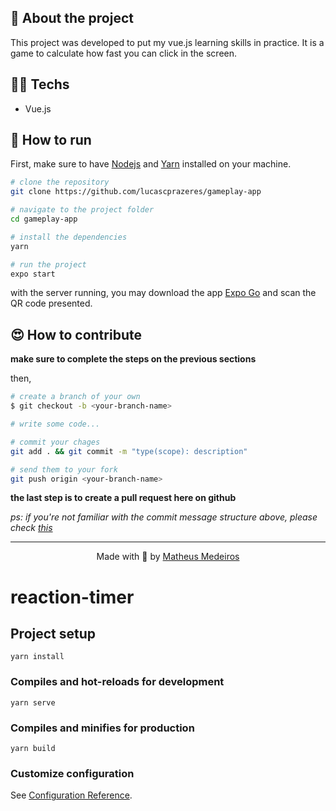 

## 🤯 About the project

This project was developed to put my vue.js learning skills in practice. It is a game to calculate how fast you can click in the screen.


## 👨‍💻 Techs

- Vue.js

## 🚀 How to run

First, make sure to have [Nodejs](https://nodejs.org/en/) and  [Yarn](https://yarnpkg.com/) installed on your machine.

```bash
# clone the repository
git clone https://github.com/lucascprazeres/gameplay-app

# navigate to the project folder
cd gameplay-app

# install the dependencies
yarn

# run the project
expo start
```

with the server running, you may download the app [Expo Go](https://expo.io/client) and scan the QR code presented.

## 😍 How to contribute

**make sure to complete the steps on the previous sections**

then,

```bash
# create a branch of your own
$ git checkout -b <your-branch-name>

# write some code...

# commit your chages
git add . && git commit -m "type(scope): description"

# send them to your fork
git push origin <your-branch-name>
```

**the last step is to create a pull request here on github**

*ps: if you're not familiar with the commit message structure above, please check [this](https://gist.github.com/joshbuchea/6f47e86d2510bce28f8e7f42ae84c716)*

---

<div align=center>
  Made with 💜 by <a href="https://www.linkedin.com/in/matheus-cardoso-de-medeiros-8a3a84116//">Matheus Medeiros</a>
</div>


# reaction-timer

## Project setup
```
yarn install
```

### Compiles and hot-reloads for development
```
yarn serve
```

### Compiles and minifies for production
```
yarn build
```

### Customize configuration
See [Configuration Reference](https://cli.vuejs.org/config/).
